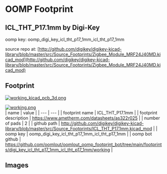 # OOMP Footprint  
## ICL_THT_P17.1mm  by Digi-Key  
  
oomp key: oomp_digi_key_icl_tht_p17_1mm_icl_tht_p17_1mm  
  
source repo at: [http://github.com/digikey/digikey-kicad-library/blob/master/src/Source_Footprints/Zigbee_Module_MRF24J40MD.kicad_mod](http://github.com/digikey/digikey-kicad-library/blob/master/src/Source_Footprints/Zigbee_Module_MRF24J40MD.kicad_mod)  
## Footprint  
  
[![working_kicad_pcb_3d.png](working_kicad_pcb_3d_600.png)](working_kicad_pcb_3d.png)  
  
[![working.png](working_600.png)](working.png)  
| name | value | 
| --- | --- | 
| footprint name | ICL_THT_P17.1mm | 
| footprint description | https://www.ametherm.com/datasheets/as322r025 | 
| number of pads | 2 | 
| github path | http://github.com/digikey/digikey-kicad-library/blob/master/src/Source_Footprints/ICL_THT_P17.1mm.kicad_mod | 
| oomp key | oomp_digi_key_icl_tht_p17_1mm_icl_tht_p17_1mm | 
| oomp bot github | https://github.com/oomlout/oomlout_oomp_footprint_bot/tree/main/footprints/digi_key_icl_tht_p17_1mm_icl_tht_p17_1mm/working | 
## Images  
